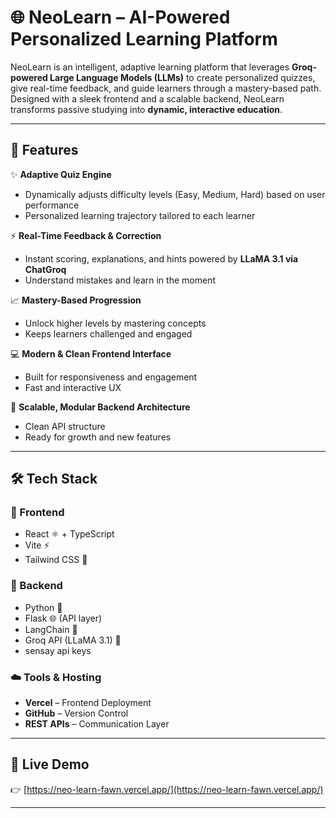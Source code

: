 # 🌐 NeoLearn – AI-Powered Personalized Learning Platform

NeoLearn is an intelligent, adaptive learning platform that leverages **Groq-powered Large Language Models (LLMs)** to create personalized quizzes, give real-time feedback, and guide learners through a mastery-based path. Designed with a sleek frontend and a scalable backend, NeoLearn transforms passive studying into **dynamic, interactive education**.

---

## 🚀 Features

✨ **Adaptive Quiz Engine**  
- Dynamically adjusts difficulty levels (Easy, Medium, Hard) based on user performance  
- Personalized learning trajectory tailored to each learner  

⚡ **Real-Time Feedback & Correction**  
- Instant scoring, explanations, and hints powered by **LLaMA 3.1 via ChatGroq**  
- Understand mistakes and learn in the moment  

📈 **Mastery-Based Progression**  
- Unlock higher levels by mastering concepts  
- Keeps learners challenged and engaged  

💻 **Modern & Clean Frontend Interface**  
- Built for responsiveness and engagement  
- Fast and interactive UX  

🧩 **Scalable, Modular Backend Architecture**  
- Clean API structure  
- Ready for growth and new features  

---

## 🛠️ Tech Stack

### 🎨 Frontend
- React ⚛️ + TypeScript  
- Vite ⚡  
- Tailwind CSS 🌈  

### 🧠 Backend
- Python 🐍  
- Flask 🌐 (API layer)  
- LangChain 🧱  
- Groq API (LLaMA 3.1) 🚀
- sensay api keys  

### ☁️ Tools & Hosting
- **Vercel** – Frontend Deployment  
- **GitHub** – Version Control  
- **REST APIs** – Communication Layer  

---

## 🔗 Live Demo

👉 [https://neo-learn-fawn.vercel.app/](https://neo-learn-fawn.vercel.app/)

---
